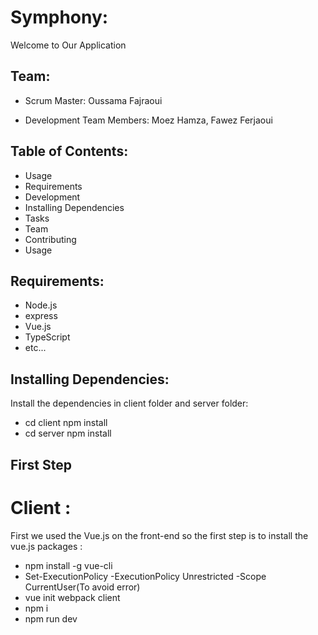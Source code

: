 # Symphony:

Welcome to Our Application

## Team:
- Scrum Master: Oussama Fajraoui

- Development Team Members: Moez Hamza, Fawez Ferjaoui

## Table of Contents:

- Usage
- Requirements
- Development
- Installing Dependencies
- Tasks
- Team
- Contributing
- Usage

## Requirements:

- Node.js
- express
- Vue.js
- TypeScript
- etc...

## Installing Dependencies:
Install the dependencies in client folder and server folder:

- cd client npm install 
- cd server npm install

## First Step

# Client :
First we used the Vue.js on the front-end so the first step is to install the vue.js packages :
- npm install -g vue-cli
- Set-ExecutionPolicy -ExecutionPolicy Unrestricted -Scope CurrentUser(To avoid error)
- vue init webpack client
- npm i
- npm run dev
